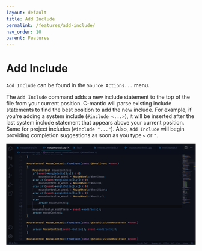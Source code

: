 ```yaml
---
layout: default
title: Add Include
permalink: /features/add-include/
nav_order: 10
parent: Features
---
```


# Add Include

`Add Include` can be found in the `Source Actions...` menu.

The `Add Include` command adds a new include statement to the top of the file from your current position. C-mantic will parse existing include statements to find the best position to add the new include. For example, if you're adding a system include (`#include <...>`), it will be inserted after the last system include statement that appears above your current position. Same for project includes (`#include "..."`). Also, `Add Include` will begin providing completion suggestions as soon as you type `<` or `"`.

![Add Include](../assets/images/add_include.gif)
